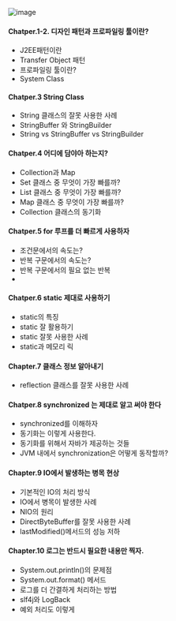 ![image](https://user-images.githubusercontent.com/24665763/229173223-32adf875-013e-4042-b60d-5786e5ae4869.png)

#### Chatper.1-2. 디자인 패턴과 프로파일링 툴이란?
- J2EE패턴이란
- Transfer Object 패턴
- 프로파일링 툴이란?
- System Class

#### Chatper.3 String Class
- String 클래스의 잘못 사용한 사례
- StringBuffer 와 StringBuilder
- String vs StringBuffer vs StringBuilder

#### Chatper.4 어디에 담야아 하는지?
- Collection과 Map
- Set 클래스 중 무엇이 가장 빠를까?
- List 클래스 중 무엇이 가장 빠를까?
- Map 클래스 중 무엇이 가장 빠를까?
- Collection 클래스의 동기화

#### Chatper.5 for 루프를 더 빠르게 사용하자
- 조건문에서의 속도는?
- 반복 구문에서의 속도는?
- 반복 구문에서의 필요 없는 반복
- 
#### Chatper.6 static 제대로 사용하기
- static의 특징
- static 잘 활용하기
- static 잘못 사용한 사례
- static과 메모리 릭
#### Chapter.7 클래스 정보 알아내기
- reflection 클래스를 잘못 사용한 사례

#### Chatper.8 synchronized 는 제대로 알고 써야 한다
- synchronized를 이해하자
- 동기화는 이렇게 사용한다.
- 동기화를 위해서 자바가 제공하는 것들
- JVM 내에서 synchronization은 어떻게 동작할까?

#### Chapter.9 IO에서 발생하는 병목 현상
- 기본적인 IO의 처리 방식
- IO에서 병목이 발생한 사례
- NIO의 원리
- DirectByteBuffer를 잘못 사용한 사례
- lastModified()메서드의 성능 저하

#### Chapter.10 로그는 반드시 필요한 내용만 찍자.
- System.out.println()의 문제점
- System.out.format() 메서드
- 로그를 더 간결하게 처리하는 방법
- slf4j와 LogBack
- 예외 처리도 이렇게
